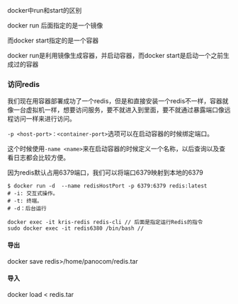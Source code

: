 docker中run和start的区别

docker run 后面指定的是一个镜像

而docker start指定的是一个容器

docker run是利用镜像生成容器，并启动容器，而docker start是启动一个之前生成过的容器





### **访问redis**

我们现在用容器部署成功了一个redis，但是和直接安装一个redis不一样，容器就像一台虚拟机一样，想要访问服务，要不就进入到里面，要不就通过暴露端口像远程访问一样来进行访问。

`-p <host-port>：<container-port>`选项可以在启动容器的时候绑定端口。

这个时候使用`-name <name>`来在启动容器的时候定义一个名称，以后查询以及查看日志都会比较方便。

因为redis默认占用6379端口，我们可以将端口6379映射到本地的6379

```shell
$ docker run -d  --name redisHostPort -p 6379:6379 redis:latest
# -i: 交互式操作。
# -t: 终端。
# -d：后台运行

```

```shell
docker exec -it kris-redis redis-cli // 后面是指定运行Redis的指令
sudo docker exec -it redis6380 /bin/bash // 
```



#### 导出

docker save redis>/home/panocom/redis.tar

#### 导入

docker load < redis.tar
